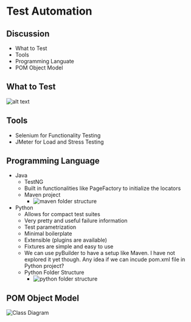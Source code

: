 # Test Automation

## Discussion
* What to Test
* Tools
* Programming Languate
* POM Object Model

## What to Test
![alt text](https://raw.githubusercontent.com/amitsaran/plantuml/master/what_to_test.png)

## Tools
* Selenium for Functionality Testing
* JMeter for Load and Stress Testing

## Programming Language
* Java
  * TestNG
  * Built in functionalities like PageFactory to initialize the locators
  * Maven project
    * ![maven folder structure](http://www.plantuml.com/plantuml/png/1S5H4i8m20JGg-W13FzUfeCfsZWXT61Nhz_txcFroTsOytO0Ppr5Kl_jCt3mnRBiiM0BhOTBiNn07n1OGObmnOWbhWLB-UfFjtVCtN8h93kOraxwl000)
* Python
  * Allows for compact test suites
  * Very pretty and useful failure information
  * Test parametrization
  * Minimal boilerplate
  * Extensible (plugins are available) 
  * Fixtures are simple and easy to use 
  * We can use pyBuilder to have a setup like Maven. I have not explored it yet though. Any idea if we can incude pom.xml file in Python project?
  * Python Folder Structure
    * ![python folder structure](http://www.plantuml.com/plantuml/png/5SsnhK8n30NG_a_n6O2uftgRF9d4a4Y97TdNGcmFLASyHu0TkURVPMYTsIHz_dTWnut8-LMU0ptl6UBL5A8erHP5nXhWAmWIu8GjnZ2bnG5nsczqq_DXiucV0S-AT2dxLnsYxUi7)

## POM Object Model 
 ![Class Diagram](http://www.plantuml.com/plantuml/png/TP712i8m38RlFaLVO7i04HaUXaTHNo1sSHQt3ffCFFZmMeKG5jl33l_th_bA6c98F8_3odsE7u38dP6u3K-U4wgqHVQt3XXEc1x1_v3YEo0yGAz_sK_ZCZfY7uWJS9YYeCNiV5EEyf70hLrrJLDaZDrVU05_Bx6iJQAjPob57PSryqVUwZQlgbBFDCZUeyronLfONBQHRbrlzTuiBAzF2tohnaRFbvQHQZ1sypYy0G00)
